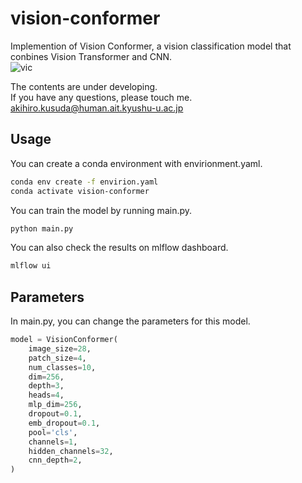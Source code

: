 # vision-conformer

Implemention of Vision Conformer, a vision classification model that conbines Vision Transformer and CNN.  
![vic](https://user-images.githubusercontent.com/54788782/158154662-c13b9e98-ea4a-4f8d-b0ee-178c92ef8a33.png)  

The contents are under developing.  
If you have any questions, please touch me. akihiro.kusuda@human.ait.kyushu-u.ac.jp  

## Usage

You can create a conda environment with envirionment.yaml.  

```sh
conda env create -f envirion.yaml
conda activate vision-conformer
```

You can train the model by running main.py.

```sh
python main.py
```

You can also check the results on mlflow dashboard.

```sh
mlflow ui
```

## Parameters

In main.py, you can change the parameters for this model.  

```py
model = VisionConformer(
    image_size=28,
    patch_size=4,
    num_classes=10,
    dim=256,
    depth=3,
    heads=4,
    mlp_dim=256,
    dropout=0.1,
    emb_dropout=0.1,
    pool='cls',
    channels=1,
    hidden_channels=32,
    cnn_depth=2,
)
```